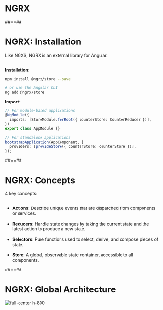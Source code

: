 <!-- .slide: class="transition-bg-sfeir-2" -->

# NGRX

##==##

<!-- .slide: class="with-code inconsolata" -->

# NGRX: Installation

Like NGXS, NGRX is an external library for Angular.
<br/><br/>

**Installation**:

```sh
npm install @ngrx/store --save

# or use the Angular CLI
ng add @ngrx/store
```

<!-- .element: class="small-code" -->

**Import**:

```typescript
// For module-based applications
@NgModule({
  imports: [StoreModule.forRoot({ counterStore: CounterReducer })],
})
export class AppModule {}

// For standalone applications
bootstrapApplication(AppComponent, {
  providers: [provideStore({ counterStore: counterStore })],
});
```

<!-- .element: class="small-code" -->

##==##

# NGRX: Concepts

4 key concepts: <br/><br/>

- **Actions**: Describe unique events that are dispatched from components or services. <br/><br/>
- **Reducers**: Handle state changes by taking the current state and the latest action to produce a new state. <br/><br/>
- **Selectors**: Pure functions used to select, derive, and compose pieces of state. <br/><br/>
- **Store**: A global, observable state container, accessible to all components.

##==##

# NGRX: Global Architecture

![full-center h-800](assets/images/school/state-management/ngrx/state_management_lifecycle.png)
